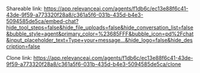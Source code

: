 Shareable link: https://app.relevanceai.com/agents/f1db6c/ec13e88f6c41-43de-9f59-a773320f28a8/c361a5f6-031b-435d-b4e3-5094585de5ca/embed-chat?hide_tool_steps=false&hide_file_uploads=false&hide_conversation_list=false&bubble_style=agent&primary_color=%23685FFF&bubble_icon=pd%2Fchat&input_placeholder_text=Type+your+message...&hide_logo=false&hide_description=false

Clone link: https://app.relevanceai.com/agents/f1db6c/ec13e88f6c41-43de-9f59-a773320f28a8/c361a5f6-031b-435d-b4e3-5094585de5ca/clone
